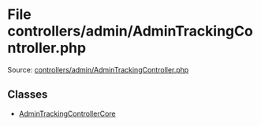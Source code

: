 File controllers/admin/AdminTrackingController.php
=========

Source: [controllers/admin/AdminTrackingController.php](https://github.com/PrestaShop/PrestaShop/blob/1.6.0.1/controllers/admin/AdminTrackingController.php)


Classes
-------

* [AdminTrackingControllerCore](class.AdminTrackingControllerCore.md)

